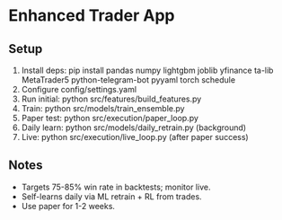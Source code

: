 # Enhanced Trader App

## Setup
1. Install deps: pip install pandas numpy lightgbm joblib yfinance ta-lib MetaTrader5 python-telegram-bot pyyaml torch schedule
2. Configure config/settings.yaml
3. Run initial: python src/features/build_features.py
4. Train: python src/models/train_ensemble.py
5. Paper test: python src/execution/paper_loop.py
6. Daily learn: python src/models/daily_retrain.py (background)
7. Live: python src/execution/live_loop.py (after paper success)

## Notes
- Targets 75-85% win rate in backtests; monitor live.
- Self-learns daily via ML retrain + RL from trades.
- Use paper for 1-2 weeks.